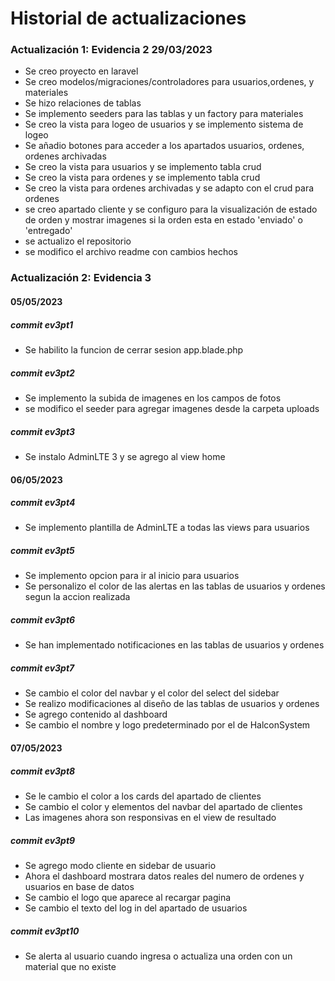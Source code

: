 # Historial de actualizaciones
### Actualización 1: Evidencia 2 29/03/2023
- Se creo proyecto en laravel
- Se creo modelos/migraciones/controladores para usuarios,ordenes, y materiales
- Se hizo relaciones de tablas
- Se implemento seeders para las tablas y un factory para materiales
- Se creo la vista para logeo de usuarios y se implemento sistema de logeo
- Se añadio botones para acceder a los apartados usuarios, ordenes, ordenes archivadas
- Se creo la vista para usuarios y se implemento tabla crud
- Se creo la vista para ordenes y se implemento tabla crud
- Se creo la vista para ordenes archivadas y se adapto con el crud para ordenes
- se creo apartado cliente y se configuro para la visualización de estado de orden y mostrar imagenes si la orden esta en estado 'enviado' o 'entregado'
- se actualizo el repositorio
- se modifico el archivo readme con cambios hechos

### Actualización 2: Evidencia 3 
#### 05/05/2023
##### commit ev3pt1
- Se habilito la funcion de cerrar sesion app.blade.php
##### commit ev3pt2
- Se implemento la subida de imagenes en los campos de fotos
- se modifico el seeder para agregar imagenes desde la carpeta uploads
##### commit ev3pt3
- Se instalo AdminLTE 3 y se agrego al view home
#### 06/05/2023
##### commit ev3pt4
- Se implemento plantilla de AdminLTE a todas las views para usuarios
##### commit ev3pt5
- Se implemento opcion para ir al inicio para usuarios
- Se personalizo el color de las alertas en las tablas de usuarios y ordenes segun la accion realizada
##### commit ev3pt6
- Se han implementado notificaciones en las tablas de usuarios y ordenes
##### commit ev3pt7
- Se cambio el color del navbar y el color del select del sidebar
- Se realizo modificaciones al diseño de las tablas de usuarios y ordenes
- Se agrego contenido al dashboard
- Se cambio el nombre y logo predeterminado por el de HalconSystem
#### 07/05/2023
##### commit ev3pt8
- Se le cambio el color a los cards del apartado de clientes
- Se cambio el color y elementos del navbar del apartado de clientes
- Las imagenes ahora son responsivas en el view de resultado
##### commit ev3pt9
- Se agrego modo cliente en sidebar de usuario
- Ahora el dashboard mostrara datos reales del numero de ordenes y usuarios en base de datos
- Se cambio el logo que aparece al recargar pagina
- Se cambio el texto del log in del apartado de usuarios
##### commit ev3pt10
- Se alerta al usuario cuando ingresa o actualiza una orden con un material que no existe